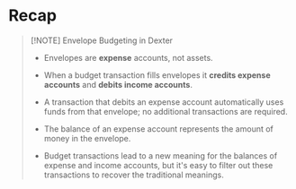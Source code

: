 # Recap

> [!NOTE] Envelope Budgeting in Dexter
>
> * Envelopes are **expense** accounts, not assets.
>
> * When a budget transaction fills envelopes it **credits expense accounts** and **debits income accounts**.
>
> * A transaction that debits an expense account automatically uses funds from that envelope; no additional transactions are required.
>
> * The balance of an expense account represents the amount of money in the envelope.
>
> * Budget transactions lead to a new meaning for the balances of expense and income accounts, but it's easy to filter out these transactions to recover the traditional meanings.
